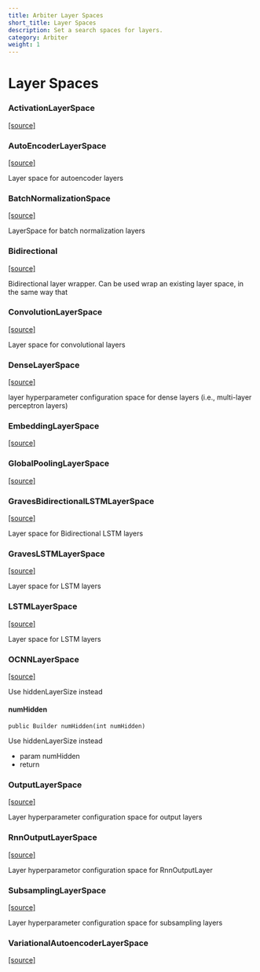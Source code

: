 ```yaml
---
title: Arbiter Layer Spaces
short_title: Layer Spaces
description: Set a search spaces for layers.
category: Arbiter
weight: 1
---
```


# Layer Spaces

### ActivationLayerSpace

[\[source\]](https://github.com/eclipse/deeplearning4j/tree/master/arbiter/arbiter-deeplearning4j/src/main/java/org/deeplearning4j/arbiter/layers/ActivationLayerSpace.java)

### AutoEncoderLayerSpace

[\[source\]](https://github.com/eclipse/deeplearning4j/tree/master/arbiter/arbiter-deeplearning4j/src/main/java/org/deeplearning4j/arbiter/layers/AutoEncoderLayerSpace.java)

Layer space for autoencoder layers

### BatchNormalizationSpace

[\[source\]](https://github.com/eclipse/deeplearning4j/tree/master/arbiter/arbiter-deeplearning4j/src/main/java/org/deeplearning4j/arbiter/layers/BatchNormalizationSpace.java)

LayerSpace for batch normalization layers

### Bidirectional

[\[source\]](https://github.com/eclipse/deeplearning4j/tree/master/arbiter/arbiter-deeplearning4j/src/main/java/org/deeplearning4j/arbiter/layers/Bidirectional.java)

Bidirectional layer wrapper. Can be used wrap an existing layer space, in the same way that

### ConvolutionLayerSpace

[\[source\]](https://github.com/eclipse/deeplearning4j/tree/master/arbiter/arbiter-deeplearning4j/src/main/java/org/deeplearning4j/arbiter/layers/ConvolutionLayerSpace.java)

Layer space for convolutional layers

### DenseLayerSpace

[\[source\]](https://github.com/eclipse/deeplearning4j/tree/master/arbiter/arbiter-deeplearning4j/src/main/java/org/deeplearning4j/arbiter/layers/DenseLayerSpace.java)

layer hyperparameter configuration space for dense layers \(i.e., multi-layer perceptron layers\)

### EmbeddingLayerSpace

[\[source\]](https://github.com/eclipse/deeplearning4j/tree/master/arbiter/arbiter-deeplearning4j/src/main/java/org/deeplearning4j/arbiter/layers/EmbeddingLayerSpace.java)

### GlobalPoolingLayerSpace

[\[source\]](https://github.com/eclipse/deeplearning4j/tree/master/arbiter/arbiter-deeplearning4j/src/main/java/org/deeplearning4j/arbiter/layers/GlobalPoolingLayerSpace.java)

### GravesBidirectionalLSTMLayerSpace

[\[source\]](https://github.com/eclipse/deeplearning4j/tree/master/arbiter/arbiter-deeplearning4j/src/main/java/org/deeplearning4j/arbiter/layers/GravesBidirectionalLSTMLayerSpace.java)

Layer space for Bidirectional LSTM layers

### GravesLSTMLayerSpace

[\[source\]](https://github.com/eclipse/deeplearning4j/tree/master/arbiter/arbiter-deeplearning4j/src/main/java/org/deeplearning4j/arbiter/layers/GravesLSTMLayerSpace.java)

Layer space for LSTM layers

### LSTMLayerSpace

[\[source\]](https://github.com/eclipse/deeplearning4j/tree/master/arbiter/arbiter-deeplearning4j/src/main/java/org/deeplearning4j/arbiter/layers/LSTMLayerSpace.java)

Layer space for LSTM layers

### OCNNLayerSpace

[\[source\]](https://github.com/eclipse/deeplearning4j/tree/master/arbiter/arbiter-deeplearning4j/src/main/java/org/deeplearning4j/arbiter/layers/OCNNLayerSpace.java)

Use hiddenLayerSize instead

#### **numHidden**

```text
public Builder numHidden(int numHidden) 
```

Use hiddenLayerSize instead

* param numHidden
* return

### OutputLayerSpace

[\[source\]](https://github.com/eclipse/deeplearning4j/tree/master/arbiter/arbiter-deeplearning4j/src/main/java/org/deeplearning4j/arbiter/layers/OutputLayerSpace.java)

Layer hyperparameter configuration space for output layers

### RnnOutputLayerSpace

[\[source\]](https://github.com/eclipse/deeplearning4j/tree/master/arbiter/arbiter-deeplearning4j/src/main/java/org/deeplearning4j/arbiter/layers/RnnOutputLayerSpace.java)

Layer hyperparametor configuration space for RnnOutputLayer

### SubsamplingLayerSpace

[\[source\]](https://github.com/eclipse/deeplearning4j/tree/master/arbiter/arbiter-deeplearning4j/src/main/java/org/deeplearning4j/arbiter/layers/SubsamplingLayerSpace.java)

Layer hyperparameter configuration space for subsampling layers

### VariationalAutoencoderLayerSpace

[\[source\]](https://github.com/eclipse/deeplearning4j/tree/master/arbiter/arbiter-deeplearning4j/src/main/java/org/deeplearning4j/arbiter/layers/VariationalAutoencoderLayerSpace.java)  


